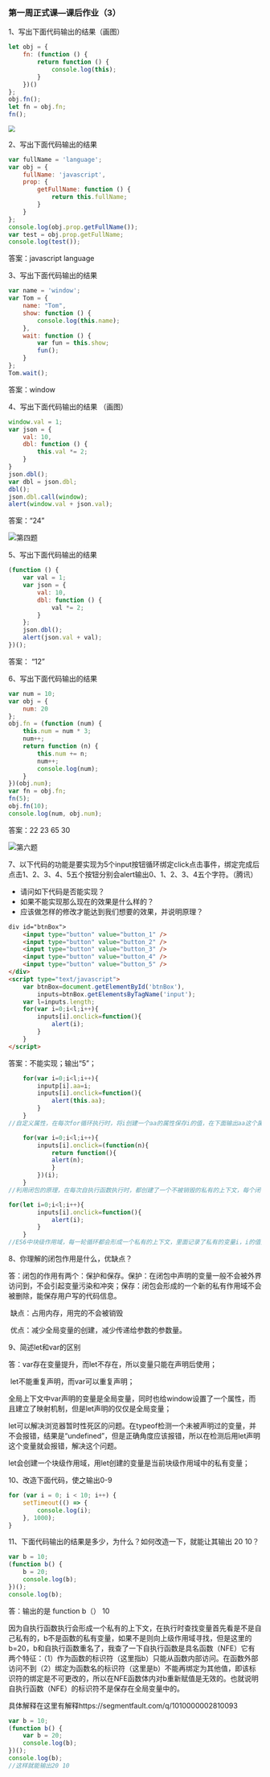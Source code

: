### 第一周正式课—课后作业（3）

1、写出下面代码输出的结果（画图）

```javascript
let obj = {
    fn: (function () {
        return function () {
            console.log(this);
        }
    })()
};
obj.fn();
let fn = obj.fn;
fn();
```

<img src="E:\学习资料\JS\作业\2029-03-22\第一题.png" style="zoom:80%;" />

2、写出下面代码输出的结果

```javascript
var fullName = 'language';
var obj = {
    fullName: 'javascript',
    prop: {
        getFullName: function () {
            return this.fullName;
        }
    }
};
console.log(obj.prop.getFullName());
var test = obj.prop.getFullName;
console.log(test());
```

答案：javascript  language

3、写出下面代码输出的结果

```javascript
var name = 'window';
var Tom = {
    name: "Tom",
    show: function () {
        console.log(this.name);
    },
    wait: function () {
        var fun = this.show;
        fun();
    }
};
Tom.wait();
```

答案：window

4、写出下面代码输出的结果 （画图）

```javascript
window.val = 1;
var json = {
    val: 10,
    dbl: function () {
        this.val *= 2;
    }
}
json.dbl();
var dbl = json.dbl;
dbl();
json.dbl.call(window);
alert(window.val + json.val);
```

答案：“24”

![第四题](E:\学习资料\JS\作业\2029-03-22\第四题.png)

5、写出下面代码输出的结果

```javascript
(function () {
    var val = 1;
    var json = {
        val: 10,
        dbl: function () {
            val *= 2;
        }
    };
    json.dbl();
    alert(json.val + val);
})();
```

答案： “12”

6、写出下面代码输出的结果

```javascript
var num = 10;
var obj = {
    num: 20
};
obj.fn = (function (num) {
    this.num = num * 3;
    num++;
    return function (n) {
        this.num += n;
        num++;
        console.log(num);
    }
})(obj.num);
var fn = obj.fn;
fn(5);
obj.fn(10);
console.log(num, obj.num);
```

答案：22   23   65   30

![第六题](E:\学习资料\JS\作业\2029-03-22\第六题.png)

7、以下代码的功能是要实现为5个input按钮循环绑定click点击事件，绑定完成后点击1、2、3、4、5五个按钮分别会alert输出0、1、2、3、4五个字符。（腾讯）

- 请问如下代码是否能实现？
- 如果不能实现那么现在的效果是什么样的？
- 应该做怎样的修改才能达到我们想要的效果，并说明原理？

```html
div id="btnBox">
    <input type="button" value="button_1" />
    <input type="button" value="button_2" />
    <input type="button" value="button_3" />
    <input type="button" value="button_4" />
    <input type="button" value="button_5" />
</div>
<script type="text/javascript">
    var btnBox=document.getElementById('btnBox'),
        inputs=btnBox.getElementsByTagName('input');
    var l=inputs.length;
    for(var i=0;i<l;i++){
        inputs[i].onclick=function(){
            alert(i);
        }
    }
</script>
```

答案：不能实现；输出“5”；

```javascript
    for(var i=0;i<l;i++){
        inputp[i].aa=i;
        inputs[i].onclick=function(){
            alert(this.aa);
        }
    }
//自定义属性，在每次for循环执行时，将i创建一个aa的属性保存i的值，在下面输出aa这个属性的值。
```

```javascript
    for(var i=0;i<l;i++){
        inputs[i].onclick=(function(n){
            return function(){
            alert(n);
            }
        })(i);
    }
//利用闭包的原理，在每次自执行函数执行时，都创建了一个不被销毁的私有的上下文，每个闭包中都要一个私有的变量n，存储的是本轮循环的i的值。
```

```javascript
for(let i=0;i<l;i++){
        inputs[i].onclick=function(){
            alert(i);
        }
    }
//ES6中块级作用域，每一轮循环都会形成一个私有的上下文，里面记录了私有的变量i，i的值分别是循环的结果
```

8、你理解的闭包作用是什么，优缺点？

答：闭包的作用有两个：保护和保存。保护：在闭包中声明的变量一般不会被外界访问到，不会引起变量污染和冲突；保存：闭包会形成的一个新的私有作用域不会被删除，能保存用户写的代码信息。

​        缺点：占用内存，用完的不会被销毁

​        优点：减少全局变量的创建，减少传递给参数的参数量。



9、简述let和var的区别

答：var存在变量提升，而let不存在，所以变量只能在声明后使用；

​        let不能重复声明，而var可以重复声明；

​        全局上下文中var声明的变量是全局变量，同时也给window设置了一个属性，而且建立了映射机制，但是let声明的仅仅是全局变量；

​         let可以解决浏览器暂时性死区的问题。在typeof检测一个未被声明过的变量，并不会报错，结果是“undefined”，但是正确角度应该报错，所以在检测后用let声明这个变量就会报错，解决这个问题。

​        let会创建一个块级作用域，用let创建的变量是当前块级作用域中的私有变量；

10、改造下面代码，使之输出0-9

```javascript
for (var i = 0; i < 10; i++) {
    setTimeout(() => {
        console.log(i);
    }, 1000);
}
```

11、下面代码输出的结果是多少，为什么？如何改造一下，就能让其输出 20 10？

```javascript
var b = 10;
(function b() {
    b = 20;
    console.log(b);
})();
console.log(b);
```

答：输出的是    function b（） 10

因为自执行函数执行会形成一个私有的上下文，在执行时查找变量首先看是不是自己私有的，b不是函数的私有变量，如果不是则向上级作用域寻找，但是这里的b=20，b和自执行函数重名了，我查了一下自执行函数是具名函数（NFE）它有两个特征：（1）作为函数的标识符（这里指b）只能从函数内部访问。在函数外部访问不到（2）绑定为函数名的标识符（这里是b）不能再绑定为其他值，即该标识符的绑定是不可更改的，所以在NFE函数体内对b重新赋值是无效的。也就说明自执行函数（NFE）的标识符不是保存在全局变量中的。

具体解释在这里有解释https://segmentfault.com/q/1010000002810093

```javascript
var b = 10;
(function b() {
    var b = 20;
    console.log(b);
})();
console.log(b);
//这样就能输出20 10
```

